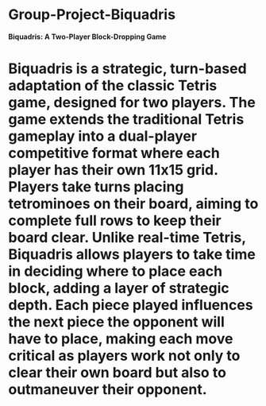 # Group-Project-Biquadris

**Biquadris: A Two-Player Block-Dropping Game**

# Biquadris is a strategic, turn-based adaptation of the classic Tetris game, designed for two players. The game extends the traditional Tetris gameplay into a dual-player competitive format where each player has their own 11x15 grid. Players take turns placing tetrominoes on their board, aiming to complete full rows to keep their board clear. Unlike real-time Tetris, Biquadris allows players to take time in deciding where to place each block, adding a layer of strategic depth. Each piece played influences the next piece the opponent will have to place, making each move critical as players work not only to clear their own board but also to outmaneuver their opponent.
